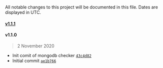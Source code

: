 All notable changes to this project will be documented in this file. Dates are displayed in UTC.

#### [v1.1.1](https://github.com/Phara0h/sky-puppy-checker-mongodb/compare/v1.1.0...v1.1.1)

#### v1.1.0

> 2 November 2020

- Init comit of mongodb checker [`43c4d82`](https://github.com/Phara0h/sky-puppy-checker-mongodb/commit/43c4d823c2afc083259c0cda60e75c926b40693b)
- Initial commit [`ae1b766`](https://github.com/Phara0h/sky-puppy-checker-mongodb/commit/ae1b766ffe35ed99434449546af7c2ddaeae35b9)
